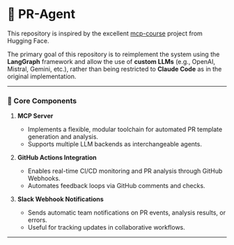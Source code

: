 # 🤖 PR-Agent

This repository is inspired by the excellent [mcp-course](https://github.com/huggingface/mcp-course) project from Hugging Face.

The primary goal of this repository is to reimplement the system using the **LangGraph** framework and allow the use of **custom LLMs** (e.g., OpenAI, Mistral, Gemini, etc.), rather than being restricted to **Claude Code** as in the original implementation.

---

### 🧩 Core Components

1. **MCP Server**
   - Implements a flexible, modular toolchain for automated PR template generation and analysis.
   - Supports multiple LLM backends as interchangeable agents.

2. **GitHub Actions Integration**
   - Enables real-time CI/CD monitoring and PR analysis through GitHub Webhooks.
   - Automates feedback loops via GitHub comments and checks.

3. **Slack Webhook Notifications**
   - Sends automatic team notifications on PR events, analysis results, or errors.
   - Useful for tracking updates in collaborative workflows.

---